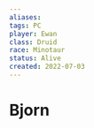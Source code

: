 ```yaml
---
aliases: 
tags: PC
player: Ewan
class: Druid
race: Minotaur
status: Alive
created: 2022-07-03
---
```

# Bjorn
